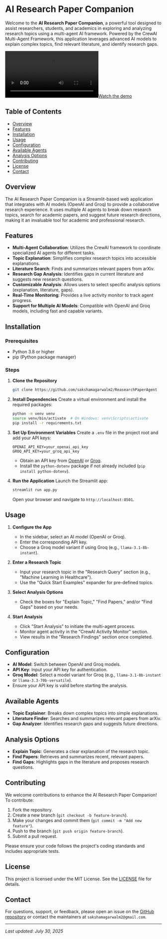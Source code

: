 # AI Research Paper Companion

Welcome to the **AI Research Paper Companion**, a powerful tool designed to assist researchers, students, and academics in exploring and analyzing research topics using a multi-agent AI framework. Powered by the CrewAI Multi-Agent Framework, this application leverages advanced AI models to explain complex topics, find relevant literature, and identify research gaps.

[![Watch the demo](https://github.com/sakshamagarwalm2/ReasearchPaperAgent/blob/main/AI%20Research%20Paper%20Companion.mp4)](https://github.com/sakshamagarwalm2/ReasearchPaperAgent/blob/main/AI%20Research%20Paper%20Companion.mp4)


## Table of Contents
- [Overview](#overview)
- [Features](#features)
- [Installation](#installation)
- [Usage](#usage)
- [Configuration](#configuration)
- [Available Agents](#available-agents)
- [Analysis Options](#analysis-options)
- [Contributing](#contributing)
- [License](#license)
- [Contact](#contact)

## Overview
The AI Research Paper Companion is a Streamlit-based web application that integrates with AI models (OpenAI and Groq) to provide a collaborative research experience. It uses multiple AI agents to break down research topics, search for academic papers, and suggest future research directions, making it an invaluable tool for academic and professional research.

## Features
- **Multi-Agent Collaboration**: Utilizes the CrewAI framework to coordinate specialized AI agents for different tasks.
- **Topic Explanation**: Simplifies complex research topics into accessible explanations.
- **Literature Search**: Finds and summarizes relevant papers from arXiv.
- **Research Gap Analysis**: Identifies gaps in current literature and suggests new research questions.
- **Customizable Analysis**: Allows users to select specific analysis options (explanation, literature, gaps).
- **Real-Time Monitoring**: Provides a live activity monitor to track agent progress.
- **Support for Multiple AI Models**: Compatible with OpenAI and Groq models, including fast and capable variants.

## Installation

### Prerequisites
- Python 3.8 or higher
- pip (Python package manager)

### Steps
1. **Clone the Repository**
   ```bash
   git clone https://github.com/sakshamagarwalm2/ReasearchPaperAgent
   ```

2. **Install Dependencies**
   Create a virtual environment and install the required packages:
   ```bash
   python -m venv venv
   source venv/bin/activate  # On Windows: venv\Scripts\activate
   pip install -r requirements.txt
   ```

3. **Set Up Environment Variables**
   Create a `.env` file in the project root and add your API keys:
   ```
   OPENAI_API_KEY=your_openai_api_key
   GROQ_API_KEY=your_groq_api_key
   ```

   - Obtain an API key from [OpenAI](https://platform.openai.com/) or [Groq](https://console.groq.com/).
   - Install the `python-dotenv` package if not already included (`pip install python-dotenv`).

4. **Run the Application**
   Launch the Streamlit app:
   ```bash
   streamlit run app.py
   ```
   Open your browser and navigate to `http://localhost:8501`.

## Usage
1. **Configure the App**
   - In the sidebar, select an AI model (OpenAI or Groq).
   - Enter the corresponding API key.
   - Choose a Groq model variant if using Groq (e.g., `llama-3.1-8b-instant`).

2. **Enter a Research Topic**
   - Input your research topic in the "Research Query" section (e.g., "Machine Learning in Healthcare").
   - Use the "Quick Start Examples" expander for pre-defined topics.

3. **Select Analysis Options**
   - Check the boxes for "Explain Topic," "Find Papers," and/or "Find Gaps" based on your needs.

4. **Start Analysis**
   - Click "Start Analysis" to initiate the multi-agent process.
   - Monitor agent activity in the "CrewAI Activity Monitor" section.
   - View results in the "Research Findings" section once completed.

## Configuration
- **AI Model**: Switch between OpenAI and Groq models.
- **API Key**: Input your API key for authentication.
- **Groq Model**: Select a model variant for Groq (e.g., `llama-3.1-8b-instant` or `llama-3.3-70b-versatile`).
- Ensure your API key is valid before starting the analysis.

## Available Agents
- **Topic Explainer**: Breaks down complex topics into simple explanations.
- **Literature Finder**: Searches and summarizes relevant papers from arXiv.
- **Gap Analyzer**: Identifies research gaps and suggests future directions.

## Analysis Options
- **Explain Topic**: Generates a clear explanation of the research topic.
- **Find Papers**: Retrieves and summarizes recent, relevant papers.
- **Find Gaps**: Highlights gaps in the literature and proposes research questions.

## Contributing
We welcome contributions to enhance the AI Research Paper Companion! To contribute:
1. Fork the repository.
2. Create a new branch (`git checkout -b feature-branch`).
3. Make your changes and commit them (`git commit -m "Add new feature"`).
4. Push to the branch (`git push origin feature-branch`).
5. Submit a pull request.

Please ensure your code follows the project's coding standards and includes appropriate tests.

## License
This project is licensed under the MIT License. See the [LICENSE](LICENSE) file for details.

## Contact
For questions, support, or feedback, please open an issue on the [GitHub repository](https://github.com/sakshamagarwalm2/ReasearchPaperAgent) or contact the maintainers at `sakshamagarwalm2@gmail.com`.

---

*Last updated: July 30, 2025*
